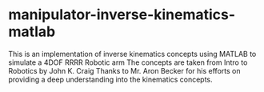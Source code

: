 # manipulator-inverse-kinematics-matlab
This is an implementation of inverse kinematics concepts using MATLAB to simulate a 4DOF RRRR Robotic arm
The concepts are taken from Intro to Robotics by John K. Craig
Thanks to Mr. Aron Becker for his efforts on providing a deep understanding into the kinematics concepts.
